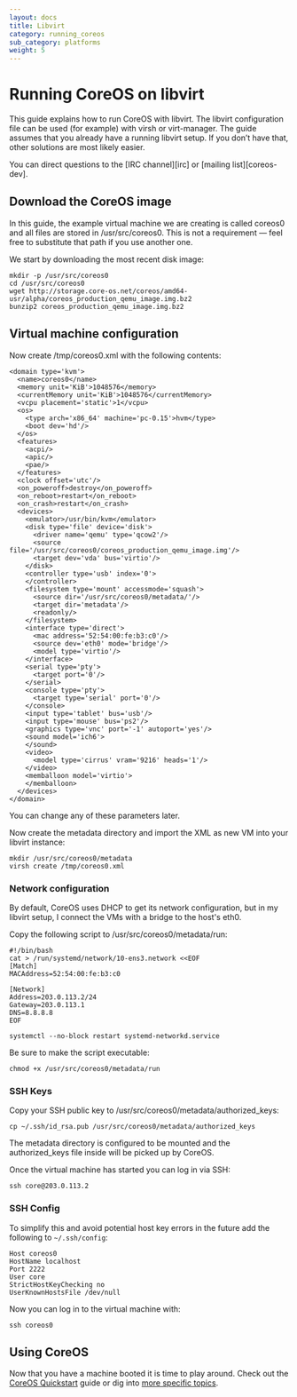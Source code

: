 ```yaml
---
layout: docs
title: Libvirt
category: running_coreos
sub_category: platforms
weight: 5
---
```


# Running CoreOS on libvirt

This guide explains how to run CoreOS with libvirt. The libvirt configuration
file can be used (for example) with virsh or virt-manager. The guide assumes
that you already have a running libvirt setup. If you don’t have that, other
solutions are most likely easier.

You can direct questions to the [IRC channel][irc] or [mailing
list][coreos-dev].

## Download the CoreOS image

In this guide, the example virtual machine we are creating is called coreos0 and
all files are stored in /usr/src/coreos0. This is not a requirement — feel free
to substitute that path if you use another one.

We start by downloading the most recent disk image:

    mkdir -p /usr/src/coreos0
    cd /usr/src/coreos0
    wget http://storage.core-os.net/coreos/amd64-usr/alpha/coreos_production_qemu_image.img.bz2
    bunzip2 coreos_production_qemu_image.img.bz2

## Virtual machine configuration

Now create /tmp/coreos0.xml with the following contents:

    <domain type='kvm'>
      <name>coreos0</name>
      <memory unit='KiB'>1048576</memory>
      <currentMemory unit='KiB'>1048576</currentMemory>
      <vcpu placement='static'>1</vcpu>
      <os>
        <type arch='x86_64' machine='pc-0.15'>hvm</type>
        <boot dev='hd'/>
      </os>
      <features>
        <acpi/>
        <apic/>
        <pae/>
      </features>
      <clock offset='utc'/>
      <on_poweroff>destroy</on_poweroff>
      <on_reboot>restart</on_reboot>
      <on_crash>restart</on_crash>
      <devices>
        <emulator>/usr/bin/kvm</emulator>
        <disk type='file' device='disk'>
          <driver name='qemu' type='qcow2'/>
          <source file='/usr/src/coreos0/coreos_production_qemu_image.img'/>
          <target dev='vda' bus='virtio'/>
        </disk>
        <controller type='usb' index='0'>
        </controller>
        <filesystem type='mount' accessmode='squash'>
          <source dir='/usr/src/coreos0/metadata/'/>
          <target dir='metadata'/>
          <readonly/>
        </filesystem>
        <interface type='direct'>
          <mac address='52:54:00:fe:b3:c0'/>
          <source dev='eth0' mode='bridge'/>
          <model type='virtio'/>
        </interface>
        <serial type='pty'>
          <target port='0'/>
        </serial>
        <console type='pty'>
          <target type='serial' port='0'/>
        </console>
        <input type='tablet' bus='usb'/>
        <input type='mouse' bus='ps2'/>
        <graphics type='vnc' port='-1' autoport='yes'/>
        <sound model='ich6'>
        </sound>
        <video>
          <model type='cirrus' vram='9216' heads='1'/>
        </video>
        <memballoon model='virtio'>
        </memballoon>
      </devices>
    </domain>

You can change any of these parameters later.

Now create the metadata directory and import the XML as new VM into your libvirt instance:

    mkdir /usr/src/coreos0/metadata
    virsh create /tmp/coreos0.xml

### Network configuration

By default, CoreOS uses DHCP to get its network configuration, but in my
libvirt setup, I connect the VMs with a bridge to the host's eth0.

Copy the following script to /usr/src/coreos0/metadata/run:

    #!/bin/bash
    cat > /run/systemd/network/10-ens3.network <<EOF
    [Match]
    MACAddress=52:54:00:fe:b3:c0

    [Network]
    Address=203.0.113.2/24
    Gateway=203.0.113.1
    DNS=8.8.8.8
    EOF

    systemctl --no-block restart systemd-networkd.service

Be sure to make the script executable:

    chmod +x /usr/src/coreos0/metadata/run

### SSH Keys

Copy your SSH public key to /usr/src/coreos0/metadata/authorized_keys:

    cp ~/.ssh/id_rsa.pub /usr/src/coreos0/metadata/authorized_keys

The metadata directory is configured to be mounted and the authorized_keys file
inside will be picked up by CoreOS.

Once the virtual machine has started you can log in via SSH:

    ssh core@203.0.113.2

### SSH Config

To simplify this and avoid potential host key errors in the future add
the following to `~/.ssh/config`:

    Host coreos0
    HostName localhost
    Port 2222
    User core
    StrictHostKeyChecking no
    UserKnownHostsFile /dev/null

Now you can log in to the virtual machine with:

    ssh coreos0


## Using CoreOS

Now that you have a machine booted it is time to play around.
Check out the [CoreOS Quickstart]({{site.url}}/docs/quickstart) guide or dig into [more specific topics]({{site.url}}/docs).

